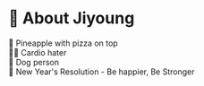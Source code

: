 # 👻 About Jiyoung

 🍕 Pineapple with pizza on top<br>
 🏋️‍♂️ Cardio hater<br>
 🐶 Dog person<br>
 🦔 New Year's Resolution - Be happier, Be Stronger <br>
